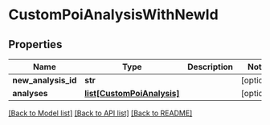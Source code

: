# CustomPoiAnalysisWithNewId

## Properties
Name | Type | Description | Notes
------------ | ------------- | ------------- | -------------
**new_analysis_id** | **str** |  | [optional] 
**analyses** | [**list[CustomPoiAnalysis]**](CustomPoiAnalysis.md) |  | [optional] 

[[Back to Model list]](../README.md#documentation-for-models) [[Back to API list]](../README.md#documentation-for-api-endpoints) [[Back to README]](../README.md)


